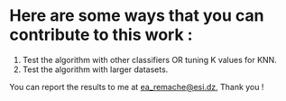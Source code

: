 # Here are some ways that you can contribute to this work :

1. Test the algorithm with other classifiers OR tuning K values for KNN.
2. Test the algorithm with larger datasets.

You can report the results to me at <ea_remache@esi.dz>, Thank you !
